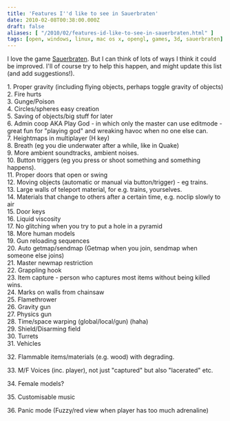 ```yaml
---
title: 'Features I''d like to see in Sauerbraten'
date: 2010-02-08T00:38:00.000Z
draft: false
aliases: [ "/2010/02/features-id-like-to-see-in-sauerbraten.html" ]
tags: [open, windows, linux, mac os x, opengl, games, 3d, sauerbraten]
---
```


I love the game [Sauerbraten](http://sauerbraten.org/). But I can think of lots of ways I think it could be improved. I'll of course try to help this happen, and might update this list (and add suggestions!).  
  
1\. Proper gravity (including flying objects, perhaps toggle gravity of objects)  
2\. Fire hurts  
3\. Gunge/Poison  
4\. Circles/spheres easy creation  
5\. Saving of objects/big stuff for later  
6\. Admin coop AKA Play God - in which only the master can use editmode - great fun for "playing god" and wreaking havoc when no one else can.  
7\. Heightmaps in multiplayer (H key)  
8\. Breath (eg you die underwater after a while, like in Quake)  
9\. More ambient soundtracks, ambient noises.  
10\. Button triggers (eg you press or shoot something and something happens).  
11\. Proper doors that open or swing  
12\. Moving objects (automatic or manual via button/trigger) - eg trains.  
13\. Large walls of teleport material, for e.g. trains, yourselves.  
14\. Materials that change to others after a certain time, e.g. noclip slowly to air  
15\. Door keys  
16\. Liquid viscosity  
17\. No glitching when you try to put a hole in a pyramid  
18\. More human models  
19\. Gun reloading sequences  
20\. Auto getmap/sendmap (Getmap when you join, sendmap when someone else joins)  
21\. Master newmap restriction  
22\. Grappling hook  
23\. Item capture - person who captures most items without being killed wins.  
24\. Marks on walls from chainsaw  
25\. Flamethrower  
26\. Gravity gun  
27\. Physics gun  
28\. Time/space warping (global/local/gun) (haha)  
29\. Shield/Disarming field  
30\. Turrets  
31\. Vehicles

32\. Flammable items/materials (e.g. wood) with degrading.

33\. M/F Voices (inc. player), not just "captured" but also "lacerated" etc.

34\. Female models?

35\. Customisable music

36\. Panic mode (Fuzzy/red view when player has too much adrenaline)